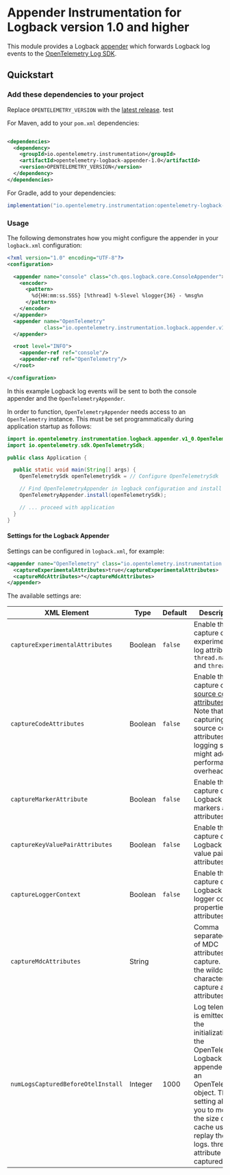 # Appender Instrumentation for Logback version 1.0 and higher

This module provides a Logback [appender](https://logback.qos.ch/manual/appenders.html) which
forwards Logback log events to the
[OpenTelemetry Log SDK](https://github.com/open-telemetry/opentelemetry-java/tree/main/sdk/logs).

## Quickstart

### Add these dependencies to your project

Replace `OPENTELEMETRY_VERSION` with the [latest
release](https://search.maven.org/search?q=g:io.opentelemetry.instrumentation%20AND%20a:opentelemetry-logback-appender-1.0).
test

For Maven, add to your `pom.xml` dependencies:

```xml

<dependencies>
  <dependency>
    <groupId>io.opentelemetry.instrumentation</groupId>
    <artifactId>opentelemetry-logback-appender-1.0</artifactId>
    <version>OPENTELEMETRY_VERSION</version>
  </dependency>
</dependencies>
```

For Gradle, add to your dependencies:

```groovy
implementation("io.opentelemetry.instrumentation:opentelemetry-logback-appender-1.0:OPENTELEMETRY_VERSION")
```

### Usage

The following demonstrates how you might configure the appender in your `logback.xml` configuration:

```xml
<?xml version="1.0" encoding="UTF-8"?>
<configuration>

  <appender name="console" class="ch.qos.logback.core.ConsoleAppender">
    <encoder>
      <pattern>
        %d{HH:mm:ss.SSS} [%thread] %-5level %logger{36} - %msg%n
      </pattern>
    </encoder>
  </appender>
  <appender name="OpenTelemetry"
            class="io.opentelemetry.instrumentation.logback.appender.v1_0.OpenTelemetryAppender">
  </appender>

  <root level="INFO">
    <appender-ref ref="console"/>
    <appender-ref ref="OpenTelemetry"/>
  </root>

</configuration>
```

In this example Logback log events will be sent to both the console appender and
the `OpenTelemetryAppender`.

In order to function, `OpenTelemetryAppender` needs access to an `OpenTelemetry` instance. This must
be set programmatically during application startup as follows:

```java
import io.opentelemetry.instrumentation.logback.appender.v1_0.OpenTelemetryAppender;
import io.opentelemetry.sdk.OpenTelemetrySdk;

public class Application {

  public static void main(String[] args) {
    OpenTelemetrySdk openTelemetrySdk = // Configure OpenTelemetrySdk

    // Find OpenTelemetryAppender in logback configuration and install openTelemetrySdk
    OpenTelemetryAppender.install(openTelemetrySdk);

    // ... proceed with application
  }
}
```

#### Settings for the Logback Appender

Settings can be configured in `logback.xml`, for example:

```xml
<appender name="OpenTelemetry" class="io.opentelemetry.instrumentation.logback.appender.v1_0.OpenTelemetryAppender">
  <captureExperimentalAttributes>true</captureExperimentalAttributes>
  <captureMdcAttributes>*</captureMdcAttributes>
</appender>
```

The available settings are:

| XML Element                        | Type    | Default | Description                                                                                                                                                                                                                                       |
|------------------------------------|---------|---------|---------------------------------------------------------------------------------------------------------------------------------------------------------------------------------------------------------------------------------------------------|
| `captureExperimentalAttributes`    | Boolean | `false` | Enable the capture of experimental log attributes `thread.name` and `thread.id`.                                                                                                                                                                  |
| `captureCodeAttributes`            | Boolean | `false` | Enable the capture of [source code attributes]. Note that capturing source code attributes at logging sites might add a performance overhead.                                                                                                     |
| `captureMarkerAttribute`           | Boolean | `false` | Enable the capture of Logback markers as attributes.                                                                                                                                                                                              |
| `captureKeyValuePairAttributes`    | Boolean | `false` | Enable the capture of Logback key value pairs as attributes.                                                                                                                                                                                      |
| `captureLoggerContext`             | Boolean | `false` | Enable the capture of Logback logger context properties as attributes.                                                                                                                                                                            |
| `captureMdcAttributes`             | String  |         | Comma separated list of MDC attributes to capture. Use the wildcard character `*` to capture all attributes.                                                                                                                                      |
| `numLogsCapturedBeforeOtelInstall` | Integer | 1000    | Log telemetry is emitted after the initialization of the OpenTelemetry Logback appender with an OpenTelemetry object. This setting allows you to modify the size of the cache used to replay the first logs. thread.id attribute is not captured. |


[source code attributes]: https://github.com/open-telemetry/semantic-conventions/blob/main/docs/general/attributes.md#source-code-attributes
